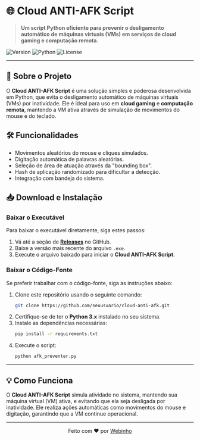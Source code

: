 
# 🌐 Cloud ANTI-AFK Script

> **Um script Python eficiente para prevenir o desligamento automático de máquinas virtuais (VMs) em serviços de cloud gaming e computação remota.**

![Version](https://img.shields.io/badge/version-1.0-brightgreen) ![Python](https://img.shields.io/badge/python-3.x-blue) ![License](https://img.shields.io/badge/license-MIT-lightgrey)

---

## 📖 Sobre o Projeto

O **Cloud ANTI-AFK Script** é uma solução simples e poderosa desenvolvida em Python, que evita o desligamento automático de máquinas virtuais (VMs) por inatividade. Ele é ideal para uso em **cloud gaming** e **computação remota**, mantendo a VM ativa através de simulação de movimentos do mouse e do teclado.

## 🛠️ Funcionalidades

- Movimentos aleatórios do mouse e cliques simulados.
- Digitação automática de palavras aleatórias.
- Seleção de área de atuação através da "bounding box".
- Hash de aplicação randomizado para dificultar a detecção.
- Integração com bandeja do sistema.

## 📥 Download e Instalação

### Baixar o Executável

Para baixar o executável diretamente, siga estes passos:

1. Vá até a seção de **[Releases](https://github.com/seuusuario/cloud-anti-afk/releases)** no GitHub.
2. Baixe a versão mais recente do arquivo `.exe`.
3. Execute o arquivo baixado para iniciar o **Cloud ANTI-AFK Script**.

### Baixar o Código-Fonte

Se preferir trabalhar com o código-fonte, siga as instruções abaixo:

1. Clone este repositório usando o seguinte comando:
   ```bash
   git clone https://github.com/seuusuario/cloud-anti-afk.git
   ```
2. Certifique-se de ter o **Python 3.x** instalado no seu sistema.
3. Instale as dependências necessárias:
   ```bash
   pip install -r requirements.txt
   ```
4. Execute o script:
   ```bash
   python afk_preventer.py
   ```

---

## 💡 Como Funciona

O **Cloud ANTI-AFK Script** simula atividade no sistema, mantendo sua máquina virtual (VM) ativa, e evitando que ela seja desligada por inatividade. Ele realiza ações automáticas como movimentos do mouse e digitação, garantindo que a VM continue operacional.

---

<p align="center">
  Feito com ❤️ por <a href="[https://github.com/seuusuario](https://github.com/Weeeebzz)">Webinho</a>
</p>

